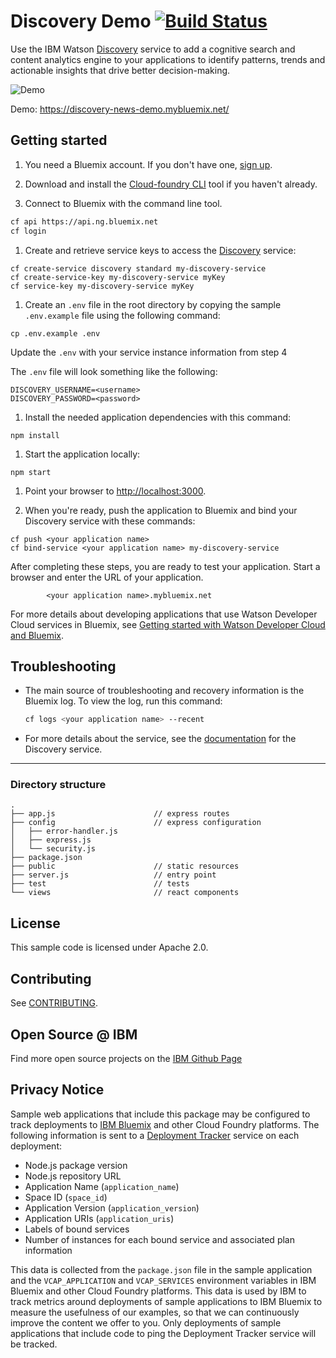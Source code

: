 # Discovery Demo [![Build Status](https://travis-ci.org/watson-developer-cloud/discovery-nodejs.svg?branch=master)](https://travis-ci.org/watson-developer-cloud/discovery-nodejs)


Use the IBM Watson [Discovery][service_url] service to add a cognitive search and content analytics engine to your applications to identify patterns, trends and actionable insights that drive better decision-making.

![Demo](readme-images/new-demo.gif)

Demo: https://discovery-news-demo.mybluemix.net/

## Getting started

1. You need a Bluemix account. If you don't have one, [sign up][sign_up].

1. Download and install the [Cloud-foundry CLI][cloud_foundry] tool if you haven't already.

1. Connect to Bluemix with the command line tool.

  ```sh
  cf api https://api.ng.bluemix.net
  cf login
  ```

1. Create and retrieve service keys to access the [Discovery][service_url] service:

  ```none
  cf create-service discovery standard my-discovery-service
  cf create-service-key my-discovery-service myKey
  cf service-key my-discovery-service myKey
  ```

1. Create an `.env` file in the root directory by copying the sample `.env.example` file using the following command:

  ```none
  cp .env.example .env
  ```
  Update the `.env` with your service instance information from step 4

  The `.env` file will look something like the following:

  ```none
  DISCOVERY_USERNAME=<username>
  DISCOVERY_PASSWORD=<password>
  ```

1. Install the needed application dependencies with this command:

  ```none
  npm install
  ```

1. Start the application locally:

  ```none
  npm start
  ```

1. Point your browser to [http://localhost:3000](http://localhost:3000).

1. When you're ready, push the application to Bluemix and bind your Discovery service with these commands:

  ```none
  cf push <your application name>
  cf bind-service <your application name> my-discovery-service
  ```

After completing these steps, you are ready to test your application. Start a browser and enter the URL of your application.

            <your application name>.mybluemix.net


For more details about developing applications that use Watson Developer Cloud services in Bluemix, see [Getting started with Watson Developer Cloud and Bluemix][getting_started].


## Troubleshooting

* The main source of troubleshooting and recovery information is the Bluemix log. To view the log, run this command:

  ```sh
  cf logs <your application name> --recent
  ```

* For more details about the service, see the [documentation][docs] for the Discovery service.


----

### Directory structure

```none
.
├── app.js                      // express routes
├── config                      // express configuration
│   ├── error-handler.js
│   ├── express.js
│   └── security.js
├── package.json
├── public                      // static resources
├── server.js                   // entry point
├── test                        // tests
└── views                       // react components
```

## License

  This sample code is licensed under Apache 2.0.

## Contributing

  See [CONTRIBUTING](.github/CONTRIBUTING.md).

## Open Source @ IBM
  Find more open source projects on the [IBM Github Page](http://ibm.github.io/)

## Privacy Notice

Sample web applications that include this package may be configured to track deployments to [IBM Bluemix](https://www.bluemix.net/) and other Cloud Foundry platforms. The following information is sent to a [Deployment Tracker](https://github.com/IBM-Bluemix/cf-deployment-tracker-service) service on each deployment:

* Node.js package version
* Node.js repository URL
* Application Name (`application_name`)
* Space ID (`space_id`)
* Application Version (`application_version`)
* Application URIs (`application_uris`)
* Labels of bound services
* Number of instances for each bound service and associated plan information

This data is collected from the `package.json` file in the sample application and the `VCAP_APPLICATION` and `VCAP_SERVICES` environment variables in IBM Bluemix and other Cloud Foundry platforms. This data is used by IBM to track metrics around deployments of sample applications to IBM Bluemix to measure the usefulness of our examples, so that we can continuously improve the content we offer to you. Only deployments of sample applications that include code to ping the Deployment Tracker service will be tracked.

[deploy_track_url]: https://github.com/cloudant-labs/deployment-tracker
[cloud_foundry]: https://github.com/cloudfoundry/cli
[getting_started]: https://www.ibm.com/watson/developercloud/doc/common/index.html
[service_url]: http://www.ibm.com/watson/developercloud/discovery.html
[docs]: http://www.ibm.com/watson/developercloud/doc/discovery/index.html
[sign_up]: https://console.ng.bluemix.net/registration/
